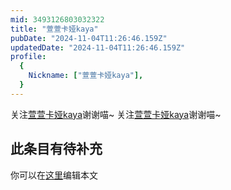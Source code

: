```yaml
---
mid: 3493126803032322
title: "萱萱卡娅kaya"
pubDate: "2024-11-04T11:26:46.159Z"
updatedDate: "2024-11-04T11:26:46.159Z"
profile:
  {
    Nickname: ["萱萱卡娅kaya"],
  }
---
```


关注[萱萱卡娅kaya](https://space.bilibili.com/3493126803032322)谢谢喵~ 关注[萱萱卡娅kaya](https://space.bilibili.com/3493126803032322)谢谢喵~

## 此条目有待补充
你可以在[这里](https://github.com/Yuhanawa/VTuber.ICU/edit/master/src/content/v/萱萱卡娅kaya/index.md)编辑本文

